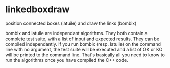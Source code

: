 # linkedboxdraw
position connected boxes (latuile) and draw the links (bombix)

bombix and latuile are independant algorithms. They both contain a complete test suite, with a list of input and expected results.
They can be compiled independantly. If you run bombix (resp. latuile) on the command line with no argument, the test suite will be executed
and a list of OK or KO will be printed to the command line.
That's basically all you need to know to run the algorithms once you have compiled the C++ code.
